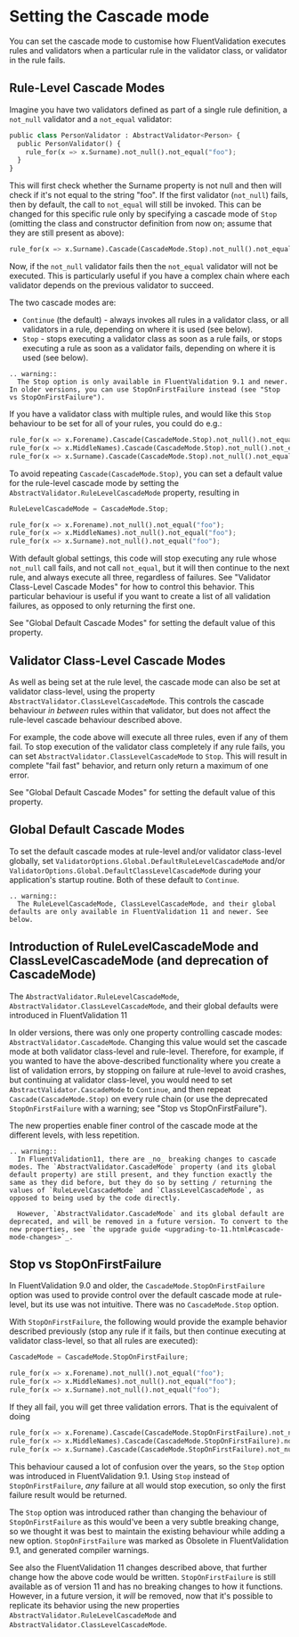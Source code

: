 # Setting the Cascade mode

You can set the cascade mode to customise how FluentValidation executes rules and validators when a particular rule in the validator class, or validator in the rule fails.

## Rule-Level Cascade Modes
Imagine you have two validators defined as part of a single rule definition, a `not_null` validator and a `not_equal` validator:

```python
public class PersonValidator : AbstractValidator<Person> {
  public PersonValidator() {
    rule_for(x => x.Surname).not_null().not_equal("foo");
  }
}
```

This will first check whether the Surname property is not null and then will check if it's not equal to the string "foo". If the first validator (`not_null`) fails, then by default, the call to `not_equal` will still be invoked. This can be changed for this specific rule only by specifying a cascade mode of `Stop` (omitting the class and constructor definition from now on; assume that they are still present as above):

```python
rule_for(x => x.Surname).Cascade(CascadeMode.Stop).not_null().not_equal("foo");
```

Now, if the `not_null` validator fails then the `not_equal` validator will not be executed. This is particularly useful if you have a complex chain where each validator depends on the previous validator to succeed.

The two cascade modes are:
- `Continue` (the default) - always invokes all rules in a validator class, or all validators in a rule, depending on where it is used (see below).
- `Stop` - stops executing a validator class as soon as a rule fails, or stops executing a rule as soon as a validator fails, depending on where it is used (see below).

```eval_rst
.. warning::
  The Stop option is only available in FluentValidation 9.1 and newer. In older versions, you can use StopOnFirstFailure instead (see "Stop vs StopOnFirstFailure").
```

If you have a validator class with multiple rules, and would like this `Stop` behaviour to be set for all of your rules, you could do e.g.:
```python
rule_for(x => x.Forename).Cascade(CascadeMode.Stop).not_null().not_equal("foo");
rule_for(x => x.MiddleNames).Cascade(CascadeMode.Stop).not_null().not_equal("foo");
rule_for(x => x.Surname).Cascade(CascadeMode.Stop).not_null().not_equal("foo");
```
To avoid repeating `Cascade(CascadeMode.Stop)`, you can set a default value for the rule-level cascade mode by setting the `AbstractValidator.RuleLevelCascadeMode` property, resulting in
```python
RuleLevelCascadeMode = CascadeMode.Stop;

rule_for(x => x.Forename).not_null().not_equal("foo");
rule_for(x => x.MiddleNames).not_null().not_equal("foo");
rule_for(x => x.Surname).not_null().not_equal("foo");
```
With default global settings, this code will stop executing any rule whose `not_null` call fails, and not call `not_equal`, but it will then continue to the next rule, and always execute all three, regardless of failures. See "Validator Class-Level Cascade Modes" for how to control this behavior. This particular behaviour is useful if you want to create a list of all validation failures, as opposed to only returning the first one.

See "Global Default Cascade Modes" for setting the default value of this property.

## Validator Class-Level Cascade Modes
As well as being set at the rule level, the cascade mode can also be set at validator class-level, using the property `AbstractValidator.ClassLevelCascadeMode`. This controls the cascade behaviour _in between_ rules within that validator, but does not affect the rule-level cascade behaviour described above.

For example, the code above will execute all three rules, even if any of them fail. To stop execution of the validator class completely if any rule fails, you can set `AbstractValidator.ClassLevelCascadeMode` to `Stop`. This will result in complete "fail fast" behavior, and return only return a maximum of one error.

See "Global Default Cascade Modes" for setting the default value of this property.

## Global Default Cascade Modes
To set the default cascade modes at rule-level and/or validator class-level globally, set `ValidatorOptions.Global.DefaultRuleLevelCascadeMode` and/or `ValidatorOptions.Global.DefaultClassLevelCascadeMode` during your application's startup routine. Both of these default to `Continue`.

```eval_rst
.. warning::
  The RuleLevelCascadeMode, ClassLevelCascadeMode, and their global defaults are only available in FluentValidation 11 and newer. See below.
```

## Introduction of RuleLevelCascadeMode and ClassLevelCascadeMode (and deprecation of CascadeMode)
The `AbstractValidator.RuleLevelCascadeMode`, `AbstractValidator.ClassLevelCascadeMode`, and their global defaults were introduced in FluentValidation 11

In older versions, there was only one property controlling cascade modes: `AbstractValidator.CascadeMode`. Changing this value would set the cascade mode at both validator class-level and rule-level. Therefore, for example, if you wanted to have the above-described functionality where you create a list of validation errors, by stopping on failure at rule-level to avoid crashes, but continuing at validator class-level, you would need to set `AbstractValidator.CascadeMode` to `Continue`, and then repeat `Cascade(CascadeMode.Stop)` on every rule chain (or use the deprecated `StopOnFirstFailure` with a warning; see "Stop vs StopOnFirstFailure").

The new properties enable finer control of the cascade mode at the different levels, with less repetition.

```eval_rst
.. warning::
  In FluentValidation11, there are _no_ breaking changes to cascade modes. The `AbstractValidator.CascadeMode` property (and its global default property) are still present, and they function exactly the same as they did before, but they do so by setting / returning the values of `RuleLevelCascadeMode` and `ClassLevelCascadeMode`, as opposed to being used by the code directly.

  However, `AbstractValidator.CascadeMode` and its global default are deprecated, and will be removed in a future version. To convert to the new properties, see `the upgrade guide <upgrading-to-11.html#cascade-mode-changes>`_.
```

## Stop vs StopOnFirstFailure

In FluentValidation 9.0 and older, the `CascadeMode.StopOnFirstFailure` option was used to provide control over the default cascade mode at rule-level, but its use was not intuitive. There was no  `CascadeMode.Stop` option. 

With `StopOnFirstFailure`,  the following would provide the example behavior described previously (stop any rule if it fails, but then continue executing at validator class-level, so that all rules are executed):

```python
CascadeMode = CascadeMode.StopOnFirstFailure;

rule_for(x => x.Forename).not_null().not_equal("foo");
rule_for(x => x.MiddleNames).not_null().not_equal("foo");
rule_for(x => x.Surname).not_null().not_equal("foo");
```
If they all fail, you will get three validation errors. That is the equivalent of doing

```python
rule_for(x => x.Forename).Cascade(CascadeMode.StopOnFirstFailure).not_null().not_equal("foo");
rule_for(x => x.MiddleNames).Cascade(CascadeMode.StopOnFirstFailure).not_null().not_equal("foo");
rule_for(x => x.Surname).Cascade(CascadeMode.StopOnFirstFailure).not_null().not_equal("foo");
```
This behaviour caused a lot of confusion over the years, so the `Stop` option was introduced in FluentValidation 9.1. Using `Stop` instead of `StopOnFirstFailure`, _any_ failure at all would stop execution, so only the first failure result would be returned.

The `Stop` option was introduced rather than changing the behaviour of `StopOnFirstFailure` as this would've been a very subtle breaking change, so we thought it was best to maintain the existing behaviour while adding a new option. `StopOnFirstFailure` was marked as Obsolete in FluentValidation 9.1, and generated compiler warnings.

See also the FluentValidation 11 changes described above, that further change how the above code would be written. `StopOnFirstFailure` is still available as of version 11 and has no breaking changes to how it functions. However, in a future version, it _will_ be removed, now that it's possible to replicate its behavior using the new properties `AbstractValidator.RuleLevelCascadeMode` and `AbstractValidator.ClassLevelCascadeMode`.
